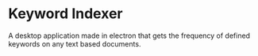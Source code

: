 # Keyword Indexer
A desktop application made in electron that gets the frequency of defined keywords on any text based documents.
